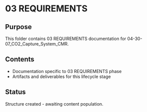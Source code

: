 # 03 REQUIREMENTS

## Purpose
This folder contains 03 REQUIREMENTS documentation for 04-30-07_CO2_Capture_System_CMR.

## Contents
- Documentation specific to 03 REQUIREMENTS phase
- Artifacts and deliverables for this lifecycle stage

## Status
Structure created - awaiting content population.
